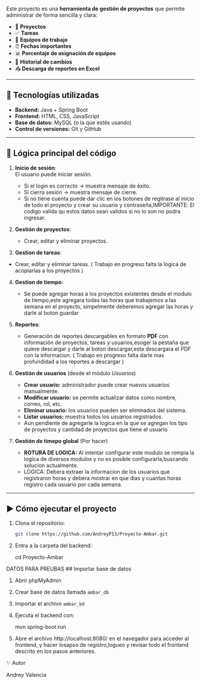 Este proyecto es una **herramienta de gestión de proyectos** que permite administrar de forma sencilla y clara:

- 📂 **Proyectos**
- ✅ **Tareas**
- 👥 **Equipos de trabajo**
- ⏰ **Fechas importantes**
- 📊 **Porcentaje de asignación de equipos**
- 📝 **Historial de cambios**
- 📥 **Descarga de reportes en Excel**

---

## 🔧 Tecnologías utilizadas
- **Backend:** Java + Spring Boot  
- **Frontend:** HTML, CSS, JavaScript  
- **Base de datos:** MySQL (o la que estés usando)  
- **Control de versiones:** Git y GitHub  

---

## 🚀 Lógica principal del código
1. **Inicio de sesión**:  
   El usuario puede iniciar sesión.  
   - Si el login es correcto → muestra mensaje de éxito.  
   - Si cierra sesión → muestra mensaje de cierre.
   - Si no tiene cuenta puede dar clic en los botones de regitrase al inicio de todo el proyecto y crear su usuario y contraseña,IMPORTANTE: El codigo valida qu estos datos sean validos
     si no lo son no podra ingresar.

2. **Gestión de proyectos**:  
   - Crear, editar y eliminar proyectos.  
   
4. **Gestion de tareas**:
 - Crear, editar y eliminar tareas. ( Trabajo en progreso falta la logica de acoplarlas a los proyectos )
    
4. **Gestion de tiempo**:

   - Se puede agregar horas a los proyectos existentes desde el modulo de tiempo,este agregara todas las horas que trabajemos a las semana en el proyecto,
     simpelmente deberemos agregar las horas y darle al boton guardar

6. **Reportes**:  
   - Generación de reportes descargables en formato **PDF** con información de proyectos, tareas y usuarios,esoger la pestaña que quiere
     descargar y darle al boton descargar,esta descargara el PDF con la informacion.  ( Trabajo en progreso falta darle mas profundidad a los reportes a descargar )

  
7. **Gestión de usuarios** (desde el módulo *Usuarios*)  
   - **Crear usuario:** administrador puede crear nuevos usuarios manualmente.  
   - **Modificar usuario:** se permite actualizar datos como nombre, correo, rol, etc.  
   - **Eliminar usuario:** los usuarios pueden ser eliminados del sistema.  
   - **Listar usuarios:** muestra todos los usuarios registrados.
   - Aun pendiente de agregarle la logica en la que se agregan los tipo de proyectos y cantidad de proyectos que tiene el usuario 

8. **Gestión de timepo global** (Por hacer)

   - **ROTURA DE LOGICA:** Al intentar configurar este modulo se rompia la logica de diversos modulos y no es posible configurarla,buscando solucion actualmente.
   - LOGICA: Debera extraer la informacion de los usuarios que registraron horas y debera mostrar en que dias y cuantas horas registro cada usuario por cada semana.
   
---

## ▶️ Cómo ejecutar el proyecto
1. Clona el repositorio:
   ```bash
   git clone https://github.com/AndreyP13/Proyecto-Ambar.git

2. Entra a la carpeta del backend:

    cd Proyecto-Ambar

  DATOS PARA PREUBAS ## Importar base de datos
1. Abrir phpMyAdmin
2. Crear base de datos llamada `ambar_db`
3. Importar el archivo `ambar_bd`

4. Ejecuta el backend con:

     mvn spring-boot:run


5. Abre el archivo http://localhost:8080/ en el navegador para acceder al frontend, y hacer losapso de registro,logueo y revisar todo el frontend descrito en los pasos anteriores.

✨ Autor

Andrey Valencia
